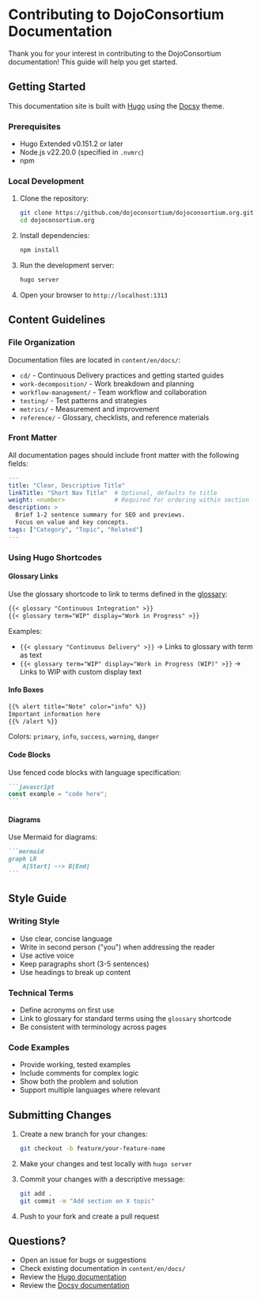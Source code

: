# Contributing to DojoConsortium Documentation

Thank you for your interest in contributing to the DojoConsortium documentation! This guide will help you get started.

## Getting Started

This documentation site is built with [Hugo](https://gohugo.io/) using the [Docsy](https://www.docsy.dev/) theme.

### Prerequisites

- Hugo Extended v0.151.2 or later
- Node.js v22.20.0 (specified in `.nvmrc`)
- npm

### Local Development

1. Clone the repository:
   ```bash
   git clone https://github.com/dojoconsortium/dojoconsortium.org.git
   cd dojoconsortium.org
   ```

2. Install dependencies:
   ```bash
   npm install
   ```

3. Run the development server:
   ```bash
   hugo server
   ```

4. Open your browser to `http://localhost:1313`

## Content Guidelines

### File Organization

Documentation files are located in `content/en/docs/`:

- `cd/` - Continuous Delivery practices and getting started guides
- `work-decomposition/` - Work breakdown and planning
- `workflow-management/` - Team workflow and collaboration
- `testing/` - Test patterns and strategies
- `metrics/` - Measurement and improvement
- `reference/` - Glossary, checklists, and reference materials

### Front Matter

All documentation pages should include front matter with the following fields:

```yaml
---
title: "Clear, Descriptive Title"
linkTitle: "Short Nav Title"  # Optional, defaults to title
weight: <number>              # Required for ordering within section
description: >
  Brief 1-2 sentence summary for SEO and previews.
  Focus on value and key concepts.
tags: ["Category", "Topic", "Related"]
---
```

### Using Hugo Shortcodes

#### Glossary Links

Use the glossary shortcode to link to terms defined in the [glossary](/docs/reference/glossary):

```markdown
{{< glossary "Continuous Integration" >}}
{{< glossary term="WIP" display="Work in Progress" >}}
```

Examples:
- `{{< glossary "Continuous Delivery" >}}` → Links to glossary with term as text
- `{{< glossary term="WIP" display="Work in Progress (WIP)" >}}` → Links to WIP with custom display text

#### Info Boxes

```markdown
{{% alert title="Note" color="info" %}}
Important information here
{{% /alert %}}
```

Colors: `primary`, `info`, `success`, `warning`, `danger`

#### Code Blocks

Use fenced code blocks with language specification:

````markdown
```javascript
const example = "code here";
```
````

#### Diagrams

Use Mermaid for diagrams:

````markdown
```mermaid
graph LR
    A[Start] --> B[End]
```
````

## Style Guide

### Writing Style

- Use clear, concise language
- Write in second person ("you") when addressing the reader
- Use active voice
- Keep paragraphs short (3-5 sentences)
- Use headings to break up content

### Technical Terms

- Define acronyms on first use
- Link to glossary for standard terms using the `glossary` shortcode
- Be consistent with terminology across pages

### Code Examples

- Provide working, tested examples
- Include comments for complex logic
- Show both the problem and solution
- Support multiple languages where relevant

## Submitting Changes

1. Create a new branch for your changes:
   ```bash
   git checkout -b feature/your-feature-name
   ```

2. Make your changes and test locally with `hugo server`

3. Commit your changes with a descriptive message:
   ```bash
   git add .
   git commit -m "Add section on X topic"
   ```

4. Push to your fork and create a pull request

## Questions?

- Open an issue for bugs or suggestions
- Check existing documentation in `content/en/docs/`
- Review the [Hugo documentation](https://gohugo.io/documentation/)
- Review the [Docsy documentation](https://www.docsy.dev/docs/)
